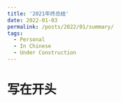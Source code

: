 ```yaml
---
title: '2021年终总结'
date: 2022-01-03
permalink: /posts/2022/01/summary/
tags:
  - Personal
  - In Chinese
  - Under Construction
---
```

写在开头
======

